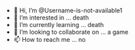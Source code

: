 - 👋 Hi, I’m @Username-is-not-available1
- 👀 I’m interested in ... death 
- 🌱 I’m currently learning ... death
- 💞️ I’m looking to collaborate on ... a game
- 📫 How to reach me ... no

<!---
Username-is-not-available1/Username-is-not-available1 is a ✨ special ✨ repository because its `README.md` (this file) appears on your GitHub profile.
You can click the Preview link to take a look at your changes.
--->
